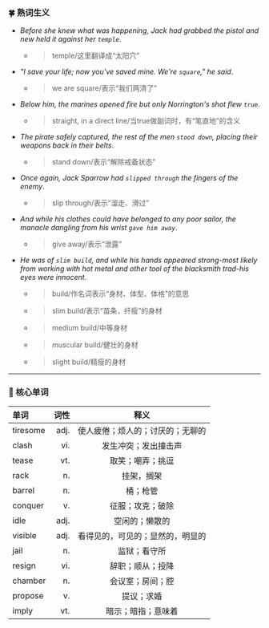### :four_leaf_clover: 熟词生义
* *Before she knew what was happening, Jack had grabbed the pistol and new held it against her `temple`*.
  * > temple/这里翻译成“太阳穴”
* *"I save your life; now you've saved mine. We're `square`," he said*.
   * > we are square/表示“我们两清了”
* *Below him, the marines opened fire but only Norrington's shot flew `true`*.
   * > straight, in a direct line/当true做副词时，有“笔直地”的含义
* *The pirate safely captured, the rest of the men `stood down`, placing their weapons back in their belts*.
   * > stand down/表示“解除戒备状态”
* *Once again, Jack Sparrow had `slipped through` the fingers of the enemy*.
   * > slip through/表示“溜走、滑过”
* *And while his clothes could have belonged to any poor sailor, the manacle dangling from his wrist `gave him away`*.
   * > give away/表示“泄露”
* *He was of `slim build`, and while his hands appeared strong-most likely from working with hot metal and other tool of the blacksmith
trad-his eyes were innocent.*
   * > build/作名词表示“身材、体型、体格”的意思
   * > slim build/表示“苗条，纤瘦”的身材
   * > medium build/中等身材
   * > muscular build/健壮的身材
   * > slight build/精瘦的身材
---
### :maple_leaf: 核心单词
|单词|词性|释义|
|:-----|-----:|:-----:|
|tiresome|adj.|使人疲倦；烦人的；讨厌的；无聊的|
|clash|vi.|发生冲突；发出撞击声|
|tease|vt.|取笑；嘲弄；挑逗|
|rack|n.|挂架，搁架|
|barrel|n.|桶；枪管|
|conquer|v.|征服；攻克；破除|
|idle|adj.|空闲的；懒散的|
|visible|adj.|看得见的，可见的；显然的，明显的|
|jail|n.|监狱；看守所|
|resign|vi.|辞职；顺从；投降|
|chamber|n.|会议室；房间；腔|
|propose|v.|提议；求婚|
|imply|vt.|暗示；暗指；意味着|
